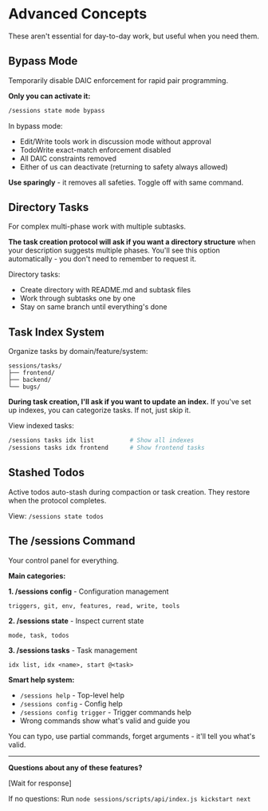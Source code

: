 # Advanced Concepts

These aren't essential for day-to-day work, but useful when you need them.

## Bypass Mode

Temporarily disable DAIC enforcement for rapid pair programming.

**Only you can activate it:**
```bash
/sessions state mode bypass
```

In bypass mode:
- Edit/Write tools work in discussion mode without approval
- TodoWrite exact-match enforcement disabled
- All DAIC constraints removed
- Either of us can deactivate (returning to safety always allowed)

**Use sparingly** - it removes all safeties. Toggle off with same command.

## Directory Tasks

For complex multi-phase work with multiple subtasks.

**The task creation protocol will ask if you want a directory structure** when your description suggests multiple phases. You'll see this option automatically - you don't need to remember to request it.

Directory tasks:
- Create directory with README.md and subtask files
- Work through subtasks one by one
- Stay on same branch until everything's done

## Task Index System

Organize tasks by domain/feature/system:

```
sessions/tasks/
├── frontend/
├── backend/
└── bugs/
```

**During task creation, I'll ask if you want to update an index.** If you've set up indexes, you can categorize tasks. If not, just skip it.

View indexed tasks:
```bash
/sessions tasks idx list          # Show all indexes
/sessions tasks idx frontend      # Show frontend tasks
```

## Stashed Todos

Active todos auto-stash during compaction or task creation. They restore when the protocol completes.

View: `/sessions state todos`

## The /sessions Command

Your control panel for everything.

**Main categories:**

**1. /sessions config** - Configuration management
```
triggers, git, env, features, read, write, tools
```

**2. /sessions state** - Inspect current state
```
mode, task, todos
```

**3. /sessions tasks** - Task management
```
idx list, idx <name>, start @<task>
```

**Smart help system:**
- `/sessions help` - Top-level help
- `/sessions config` - Config help
- `/sessions config trigger` - Trigger commands help
- Wrong commands show what's valid and guide you

You can typo, use partial commands, forget arguments - it'll tell you what's valid.

---

**Questions about any of these features?**

[Wait for response]

If no questions: Run `node sessions/scripts/api/index.js kickstart next`
